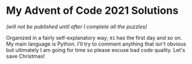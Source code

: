 # My Advent of Code 2021 Solutions

*(will not be published until after I complete all the puzzles)*

Organized in a fairly self-explanatory way; `01` has the first day and so on. My main language is Python. I'll try to comment anything that isn't obvious but ultimately I am going for time so please excuse bad code quality. Let's save Christmas!